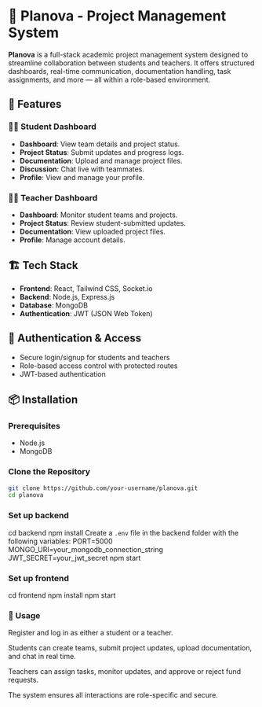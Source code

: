 # 📘 Planova - Project Management System

**Planova** is a full-stack academic project management system designed to streamline collaboration between students and teachers. It offers structured dashboards, real-time communication, documentation handling, task assignments, and more — all within a role-based environment.

## 🚀 Features

### 🧑‍🎓 Student Dashboard
- **Dashboard**: View team details and project status.
- **Project Status**: Submit updates and progress logs.
- **Documentation**: Upload and manage project files.
- **Discussion**: Chat live with teammates.
- **Profile**: View and manage your profile.

### 🧑‍🏫 Teacher Dashboard
- **Dashboard**: Monitor student teams and projects.
- **Project Status**: Review student-submitted updates.
- **Documentation**: View uploaded project files.
- **Profile**: Manage account details.

## 🏗️ Tech Stack

- **Frontend**: React, Tailwind CSS, Socket.io
- **Backend**: Node.js, Express.js
- **Database**: MongoDB
- **Authentication**: JWT (JSON Web Token)

## 🔐 Authentication & Access

- Secure login/signup for students and teachers
- Role-based access control with protected routes
- JWT-based authentication

## 📦 Installation

### Prerequisites
- Node.js
- MongoDB

### Clone the Repository
```bash
git clone https://github.com/your-username/planova.git
cd planova
```
### Set up backend

cd backend
npm install
Create a `.env` file in the backend folder with the following variables:
PORT=5000
MONGO_URI=your_mongodb_connection_string
JWT_SECRET=your_jwt_secret
npm start

### Set up frontend
cd frontend
npm install
npm start


### 📌 Usage
Register and log in as either a student or a teacher.

Students can create teams, submit project updates, upload documentation, and chat in real time.

Teachers can assign tasks, monitor updates, and approve or reject fund requests.

The system ensures all interactions are role-specific and secure.



###  

